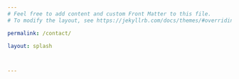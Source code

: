 ```yaml
---
# Feel free to add content and custom Front Matter to this file.
# To modify the layout, see https://jekyllrb.com/docs/themes/#overriding-theme-defaults

permalink: /contact/

layout: splash



---
```

